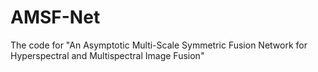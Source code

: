 # AMSF-Net
The code for "An Asymptotic Multi-Scale Symmetric Fusion Network for Hyperspectral and Multispectral Image Fusion"
